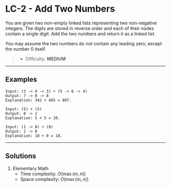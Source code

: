 # LC-2 - Add Two Numbers

You are given two non-empty linked lists representing two non-negative integers. The digits are stored in reverse order and each of their nodes contain a single digit. Add the two numbers and return it as a linked list.

You may assume the two numbers do not contain any leading zero, except the number 0 itself.

> * Difficulty: **MEDIUM**

---
## Examples

```
Input: (2 -> 4 -> 3) + (5 -> 6 -> 4)
Output: 7 -> 0 -> 8
Explanation: 342 + 465 = 807.
```

```
Input: (5) + (5)
Output: 0 -> 1
Explanation: 5 + 5 = 10.
```

```
Input: (1 -> 8) + (0)
Output: 1 -> 8
Explanation: 18 + 0 = 18.
```

---
## Solutions

1. Elementary Math
    * Time complexity: $O(\max{(m, n)})$
    * Space complexity: $O(\max{(m, n)})$
